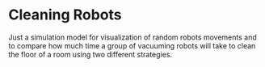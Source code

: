 # Cleaning Robots
Just a simulation model for visualization of random robots movements and to compare how much time a group of vacuuming robots will take to clean the floor of a room using two different strategies.
